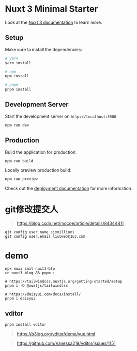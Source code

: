 # Nuxt 3 Minimal Starter

Look at the [Nuxt 3 documentation](https://nuxt.com/docs/getting-started/introduction) to learn more.

## Setup

Make sure to install the dependencies:

```bash
# yarn
yarn install

# npm
npm install

# pnpm
pnpm install
```

## Development Server

Start the development server on `http://localhost:3000`

```bash
npm run dev
```

## Production

Build the application for production:

```bash
npm run build
```

Locally preview production build:

```bash
npm run preview
```

Check out the [deployment documentation](https://nuxt.com/docs/getting-started/deployment) for more information.

# git修改提交人

> https://blog.csdn.net/mocoe/article/details/84344411

```
git config user.name sixmillions
git config user.email liubw95@163.com
```

# demo

```
npx nuxi init nuxt3-blo
cd nuxt3-blog && pnpm i

# https://tailwindcss.nuxtjs.org/getting-started/setup
pnpm i -D @nuxtjs/tailwindcss

# https://daisyui.com/docs/install/
pnpm i daisyui
```

## vditor

```bash
pnpm install vditor
```

> https://b3log.org/vditor/demo/vue.html

> https://github.com/Vanessa219/vditor/issues/1151


```ts

```
